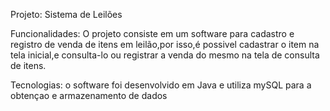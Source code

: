 Projeto: Sistema de Leilões

Funcionalidades: O projeto consiste em um software para cadastro e registro de venda de itens em leilão,por isso,é possivel cadastrar o item na tela inicial,e consulta-lo ou registrar a venda do mesmo na tela de consulta de itens.

Tecnologias: o software foi desenvolvido em Java e utiliza mySQL para a obtençao e armazenamento de dados
